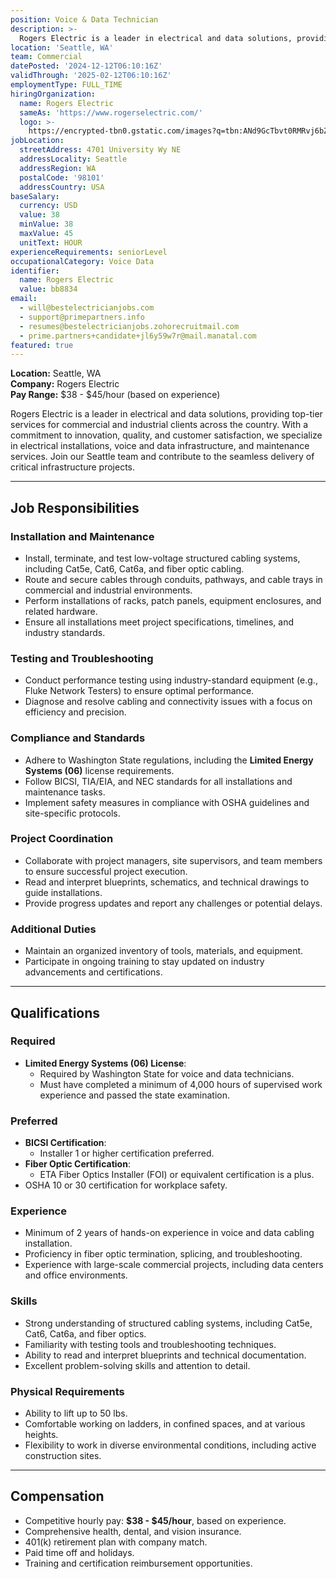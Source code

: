 ```yaml
---
position: Voice & Data Technician
description: >-
  Rogers Electric is a leader in electrical and data solutions, providing top-tier services for commercial and industrial clients across the country. With a commitment to innovation, quality, and customer satisfaction, we specialize in electrical installations, voice and data infrastructure, and maintenance services. Join our Seattle team and contribute to the seamless delivery of critical infrastructure projects. We are looking for a Voice & Data Technician to join our team and grow their skills in the field of structured cabling. This position offers hands-on experience in commercial and industrial electrical work under the guidance of experienced Journeyman and Master Electricians. Ideal candidates will have a strong work ethic, a desire to learn, and a commitment to safety.
location: 'Seattle, WA'
team: Commercial
datePosted: '2024-12-12T06:10:16Z'
validThrough: '2025-02-12T06:10:16Z'
employmentType: FULL_TIME
hiringOrganization:
  name: Rogers Electric
  sameAs: 'https://www.rogerselectric.com/'
  logo: >-
    https://encrypted-tbn0.gstatic.com/images?q=tbn:ANd9GcTbvt0RMRvj6bZdL81Q6HJeRVl_qflQIGgp9w&s
jobLocation:
  streetAddress: 4701 University Wy NE
  addressLocality: Seattle
  addressRegion: WA
  postalCode: '98101'
  addressCountry: USA
baseSalary:
  currency: USD
  value: 38
  minValue: 38
  maxValue: 45
  unitText: HOUR
experienceRequirements: seniorLevel
occupationalCategory: Voice Data
identifier:
  name: Rogers Electric
  value: bb8834
email:
  - will@bestelectricianjobs.com
  - support@primepartners.info
  - resumes@bestelectricianjobs.zohorecruitmail.com
  - prime.partners+candidate+jl6y59w7r@mail.manatal.com
featured: true
---
```


**Location:** Seattle, WA  
**Company:** Rogers Electric  
**Pay Range:** $38 - $45/hour (based on experience)  

Rogers Electric is a leader in electrical and data solutions, providing top-tier services for commercial and industrial clients across the country. With a commitment to innovation, quality, and customer satisfaction, we specialize in electrical installations, voice and data infrastructure, and maintenance services. Join our Seattle team and contribute to the seamless delivery of critical infrastructure projects.  

---

## Job Responsibilities  

### Installation and Maintenance
- Install, terminate, and test low-voltage structured cabling systems, including Cat5e, Cat6, Cat6a, and fiber optic cabling.  
- Route and secure cables through conduits, pathways, and cable trays in commercial and industrial environments.  
- Perform installations of racks, patch panels, equipment enclosures, and related hardware.  
- Ensure all installations meet project specifications, timelines, and industry standards.  

### Testing and Troubleshooting
- Conduct performance testing using industry-standard equipment (e.g., Fluke Network Testers) to ensure optimal performance.  
- Diagnose and resolve cabling and connectivity issues with a focus on efficiency and precision.  

### Compliance and Standards
- Adhere to Washington State regulations, including the **Limited Energy Systems (06)** license requirements.  
- Follow BICSI, TIA/EIA, and NEC standards for all installations and maintenance tasks.  
- Implement safety measures in compliance with OSHA guidelines and site-specific protocols.  

### Project Coordination
- Collaborate with project managers, site supervisors, and team members to ensure successful project execution.  
- Read and interpret blueprints, schematics, and technical drawings to guide installations.  
- Provide progress updates and report any challenges or potential delays.  

### Additional Duties
- Maintain an organized inventory of tools, materials, and equipment.  
- Participate in ongoing training to stay updated on industry advancements and certifications.  

---

## Qualifications  

### Required
- **Limited Energy Systems (06) License**:  
   - Required by Washington State for voice and data technicians.  
   - Must have completed a minimum of 4,000 hours of supervised work experience and passed the state examination.  

### Preferred
- **BICSI Certification**:  
   - Installer 1 or higher certification preferred.  
- **Fiber Optic Certification**:  
   - ETA Fiber Optics Installer (FOI) or equivalent certification is a plus.  
- OSHA 10 or 30 certification for workplace safety.  

### Experience
- Minimum of 2 years of hands-on experience in voice and data cabling installation.  
- Proficiency in fiber optic termination, splicing, and troubleshooting.  
- Experience with large-scale commercial projects, including data centers and office environments.  

### Skills
- Strong understanding of structured cabling systems, including Cat5e, Cat6, Cat6a, and fiber optics.  
- Familiarity with testing tools and troubleshooting techniques.  
- Ability to read and interpret blueprints and technical documentation.  
- Excellent problem-solving skills and attention to detail.  

### Physical Requirements
- Ability to lift up to 50 lbs.  
- Comfortable working on ladders, in confined spaces, and at various heights.  
- Flexibility to work in diverse environmental conditions, including active construction sites.  

---

## Compensation
- Competitive hourly pay: **$38 - $45/hour**, based on experience.  
- Comprehensive health, dental, and vision insurance.  
- 401(k) retirement plan with company match.  
- Paid time off and holidays.  
- Training and certification reimbursement opportunities.  